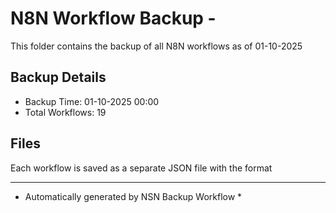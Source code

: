 # N8N Workflow Backup - 
This folder contains the backup of all N8N workflows as of 01-10-2025

## Backup Details
- Backup Time: 01-10-2025 00:00
- Total Workflows: 19

## Files
Each workflow is saved as a separate JSON file with the format

-----------
* Automatically generated by NSN Backup Workflow *